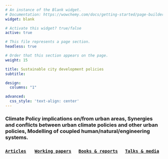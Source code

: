 ```yaml
---
# An instance of the Blank widget.
# Documentation: https://wowchemy.com/docs/getting-started/page-builder/
widget: blank

# Activate this widget? true/false
active: true

# This file represents a page section.
headless: true

# Order that this section appears on the page.
weight: 15

title: Sustainable city development policies
subtitle:

design:
  columns: "1"

advanced:
  css_style: 'text-align: center'
---
```


### Climate Policy implications on/from urban areas, Synergies and conflicts between urban climate policies and other urban policies, Modelling of coupled human/natural/engineering systems.

### [`Articles`](#articles) &nbsp; &nbsp; &nbsp; [`Working papers`](#working_papers) &nbsp; &nbsp; &nbsp;[`Books & reports`](#books_reports) &nbsp; &nbsp; &nbsp;[`Talks & media`](#talks) 
